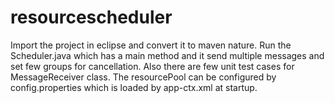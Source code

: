 # resourcescheduler
Import the project in eclipse and convert it to maven nature.
Run the Scheduler.java which has a main method and it send multiple messages and set few groups for cancellation.
Also there are few unit test cases for MessageReceiver class.
The resourcePool can be configured by config.properties which is loaded by app-ctx.xml at startup.
